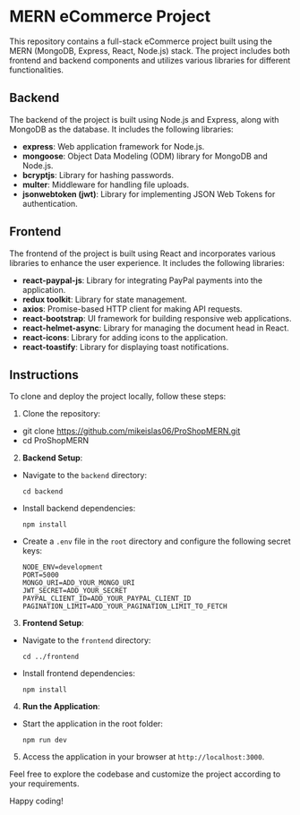# MERN eCommerce Project

This repository contains a full-stack eCommerce project built using the MERN (MongoDB, Express, React, Node.js) stack. The project includes both frontend and backend components and utilizes various libraries for different functionalities.

## Backend

The backend of the project is built using Node.js and Express, along with MongoDB as the database. It includes the following libraries:

- **express**: Web application framework for Node.js.
- **mongoose**: Object Data Modeling (ODM) library for MongoDB and Node.js.
- **bcryptjs**: Library for hashing passwords.
- **multer**: Middleware for handling file uploads.
- **jsonwebtoken (jwt)**: Library for implementing JSON Web Tokens for authentication.

## Frontend

The frontend of the project is built using React and incorporates various libraries to enhance the user experience. It includes the following libraries:

- **react-paypal-js**: Library for integrating PayPal payments into the application.
- **redux toolkit**: Library for state management.
- **axios**: Promise-based HTTP client for making API requests.
- **react-bootstrap**: UI framework for building responsive web applications.
- **react-helmet-async**: Library for managing the document head in React.
- **react-icons**: Library for adding icons to the application.
- **react-toastify**: Library for displaying toast notifications.

## Instructions

To clone and deploy the project locally, follow these steps:

1. Clone the repository:

- git clone <https://github.com/mikeislas06/ProShopMERN.git>
- cd ProShopMERN

2. **Backend Setup**:

- Navigate to the `backend` directory:
  ```
  cd backend
  ```
- Install backend dependencies:
  ```
  npm install
  ```
- Create a `.env` file in the `root` directory and configure the following secret keys:
  ```
  NODE_ENV=development
  PORT=5000
  MONGO_URI=ADD_YOUR_MONGO_URI
  JWT_SECRET=ADD_YOUR_SECRET
  PAYPAL_CLIENT_ID=ADD_YOUR_PAYPAL_CLIENT_ID
  PAGINATION_LIMIT=ADD_YOUR_PAGINATION_LIMIT_TO_FETCH
  ```

3. **Frontend Setup**:

- Navigate to the `frontend` directory:
  ```
  cd ../frontend
  ```
- Install frontend dependencies:
  ```
  npm install
  ```

4. **Run the Application**:

- Start the application in the root folder:
  ```
  npm run dev
  ```

5. Access the application in your browser at `http://localhost:3000`.

Feel free to explore the codebase and customize the project according to your requirements.

Happy coding!
